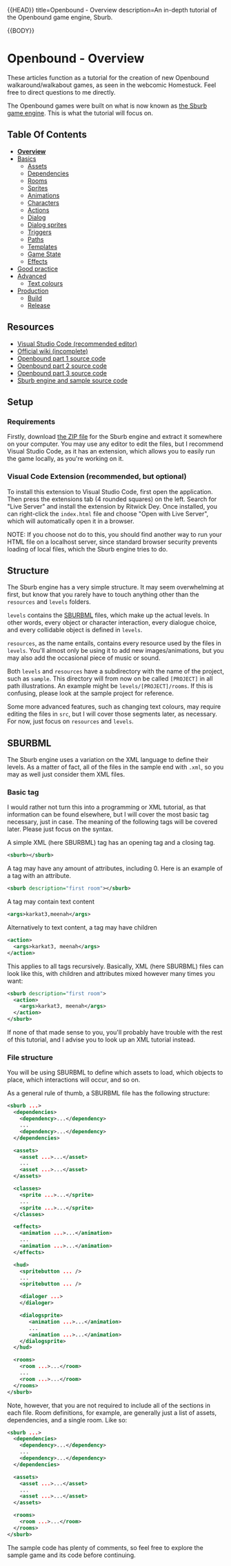 {{HEAD}}
title=Openbound - Overview
description=An in-depth tutorial of the Openbound game engine, Sburb.

{{BODY}}

# Openbound - Overview

These articles function as a tutorial for the creation of new Openbound walkaround/walkabout games, as seen in the webcomic Homestuck. Feel free to direct questions to me directly.

The Openbound games were built on what is now known as [the Sburb game engine](https://github.com/WhatPumpkin/Sburb). This is what the tutorial will focus on.

## Table Of Contents

-   [**Overview**](./openbound-overview)
-   [Basics](./openbound-basics)
    -   [Assets](./openbound-assets)
    -   [Dependencies](./openbound-dependencies)
    -   [Rooms](./openbound-rooms)
    -   [Sprites](./openbound-sprites)
    -   [Animations](./openbound-animations)
    -   [Characters](./openbound-characters)
    -   [Actions](./openbound-actions)
    -   [Dialog](./openbound-dialog)
    -   [Dialog sprites](./openbound-dialog-sprites)
    -   [Triggers](./openbound-triggers)
    -   [Paths](./openbound-paths)
    -   [Templates](./openbound-templates)
    -   [Game State](./openbound-gamestate)
    -   [Effects](./openbound-effects)
-   [Good practice](./openbound-good-practice)
-   [Advanced](./openbound-advanced)
    -   [Text colours](./openbound-text-colours)
-   [Production](./openbound-production)
    -   [Build](./openbound-build)
    -   [Release](openbound-release)

## Resources

-   [Visual Studio Code (recommended editor)](https://code.visualstudio.com/)
-   [Official wiki (incomplete)](https://github.com/WhatPumpkin/Sburb/wiki)
-   [Openbound part 1 source code](https://github.com/WhatPumpkin./openbound/tree./openbound-part1)
-   [Openbound part 2 source code](https://github.com/WhatPumpkin./openbound/tree./openbound-part2)
-   [Openbound part 3 source code](https://github.com/WhatPumpkin./openbound/tree./openbound-part3)
-   [Sburb engine and sample source code](https://github.com/WhatPumpkin/Sburb)

## Setup

### Requirements

Firstly, download [the ZIP file](https://github.com/WhatPumpkin/Sburb/archive/refs/heads/master.zip) for the Sburb engine and extract it somewhere on your computer. You may use any editor to edit the files, but I recommend Visual Studio Code, as it has an extension, which allows you to easily run the game locally, as you're working on it.

### Visual Code Extension (recommended, but optional)

To install this extension to Visual Studio Code, first open the application. Then press the extensions tab (4 rounded squares) on the left. Search for "Live Server" and install the extension by Ritwick Dey. Once installed, you can right-click the `index.html` file and choose "Open with Live Server", which will automatically open it in a browser.

NOTE: If you choose not do to this, you should find another way to run your HTML file on a localhost server, since standard browser security prevents loading of local files, which the Sburb engine tries to do.

## Structure

The Sburb engine has a very simple structure. It may seem overwhelming at first, but know that you rarely have to touch anything other than the `resources` and `levels` folders.

`levels` contains the [SBURBML](#sburbml) files, which make up the actual levels. In other words, every object or character interaction, every dialogue choice, and every collidable object is defined in `levels`.

`resources`, as the name entails, contains every resource used by the files in `levels`. You'll almost only be using it to add new images/animations, but you may also add the occasional piece of music or sound.

Both `levels` and `resources` have a subdirectory with the name of the project, such as `sample`. This directory will from now on be called `[PROJECT]` in all path illustrations. An example might be `levels/[PROJECT]/rooms`. If this is confusing, please look at the sample project for reference.

Some more advanced features, such as changing text colours, may require editing the files in `src`, but I will cover those segments later, as necessary. For now, just focus on `resources` and `levels`.

## SBURBML

The Sburb engine uses a variation on the XML language to define their levels. As a matter of fact, all of the files in the sample end with `.xml`, so you may as well just consider them XML files.

### Basic tag

I would rather not turn this into a programming or XML tutorial, as that information can be found elsewhere, but I will cover the most basic tag necessary, just in case. The meaning of the following tags will be covered later. Please just focus on the syntax.

A simple XML (here SBURBML) tag has an opening tag and a closing tag.

```xml
<sburb></sburb>
```

A tag may have any amount of attributes, including 0. Here is an example of a tag with an attribute.

```xml
<sburb description="first room"></sburb>
```

A tag may contain text content

```xml
<args>karkat3,meenah</args>
```

Alternatively to text content, a tag may have children

```xml
<action>
  <args>karkat3, meenah</args>
</action>
```

This applies to all tags recursively. Basically, XML (here SBURBML) files can look like this, with children and attributes mixed however many times you want:

```xml
<sburb description="first room">
  <action>
    <args>karkat3, meenah</args>
  </action>
</sburb>
```

If none of that made sense to you, you'll probably have trouble with the rest of this tutorial, and I advise you to look up an XML tutorial instead.

### File structure

You will be using SBURBML to define which assets to load, which objects to place, which interactions will occur, and so on.

As a general rule of thumb, a SBURBML file has the following structure:

```xml
<sburb ...>
  <dependencies>
    <dependency>...</dependency>
    ...
    <dependency>...</dependency>
  </dependencies>

  <assets>
    <asset ...>...</asset>
    ...
    <asset ...>...</asset>
  </assets>

  <classes>
    <sprite ...>...</sprite>
    ...
    <sprite ...>...</sprite>
  </classes>

  <effects>
    <animation ...>...</animation>
    ...
    <animation ...>...</animation>
  </effects>

  <hud>
    <spritebutton ... />
    ...
    <spritebutton ... />

    <dialoger ...>
    </dialoger>

    <dialogsprite>
       <animation ...>...</animation>
       ...
       <animation ...>...</animation>
    </dialogsprite>
  </hud>

  <rooms>
    <room ...>...</room>
    ...
    <room ...>...</room>
  </rooms>
</sburb>
```

Note, however, that you are not required to include all of the sections in each file. Room definitions, for example, are generally just a list of assets, dependencies, and a single room. Like so:

```xml
<sburb ...>
  <dependencies>
    <dependency>...</dependency>
    ...
    <dependency>...</dependency>
  </dependencies>

  <assets>
    <asset ...>...</asset>
    ...
    <asset ...>...</asset>
  </assets>

  <rooms>
    <room ...>...</room>
  </rooms>
</sburb>
```

The sample code has plenty of comments, so feel free to explore the sample game and its code before continuing.
